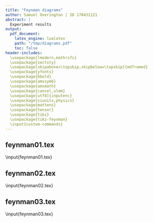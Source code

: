 ```yaml
---
title: "Feynman diagrams"
author: Samuel Overington | ID 170431121
abstract: |
  Experiment results
output:
  pdf_document:
    latex_engine: lualatex
    path: "/tmp/diagrams.pdf"
    toc: false
header-includes:
  \usepackage{lmodern,mathrsfs}
  \usepackage{sectsty}
  \usepackage[skipabove=\topskip,skipbelow=\topskip]{mdframed}
  \usepackage{yfonts}
  \usepackage{bbold}
  \usepackage{amssymb}
  \usepackage{amsmath}
  \usepackage{cancel,ulem}
  \usepackage[utf8]{inputenc}
  \usepackage{siunitx,physics}
  \usepackage{mattens}
  \usepackage{tensor}
  \usepackage{tikz}
  \usepackage{tikz-feynman}
  \input{custom-commands}
---
```


## feynman01.tex
\input{feynman01.tex}

## feynman02.tex
\input{feynman02.tex}

## feynman03.tex
\input{feynman03.tex}
